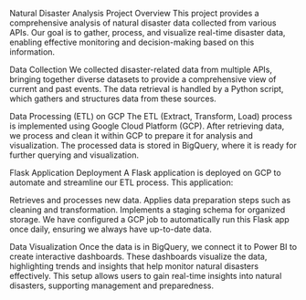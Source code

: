 Natural Disaster Analysis
Project Overview
This project provides a comprehensive analysis of natural disaster data collected from various APIs. Our goal is to gather, process, and visualize real-time disaster data, enabling effective monitoring and decision-making based on this information.

Data Collection
We collected disaster-related data from multiple APIs, bringing together diverse datasets to provide a comprehensive view of current and past events. The data retrieval is handled by a Python script, which gathers and structures data from these sources.

Data Processing (ETL) on GCP
The ETL (Extract, Transform, Load) process is implemented using Google Cloud Platform (GCP). After retrieving data, we process and clean it within GCP to prepare it for analysis and visualization. The processed data is stored in BigQuery, where it is ready for further querying and visualization.

Flask Application Deployment
A Flask application is deployed on GCP to automate and streamline our ETL process. This application:

Retrieves and processes new data.
Applies data preparation steps such as cleaning and transformation.
Implements a staging schema for organized storage.
We have configured a GCP job to automatically run this Flask app once daily, ensuring we always have up-to-date data.

Data Visualization
Once the data is in BigQuery, we connect it to Power BI to create interactive dashboards. These dashboards visualize the data, highlighting trends and insights that help monitor natural disasters effectively. This setup allows users to gain real-time insights into natural disasters, supporting management and preparedness.

